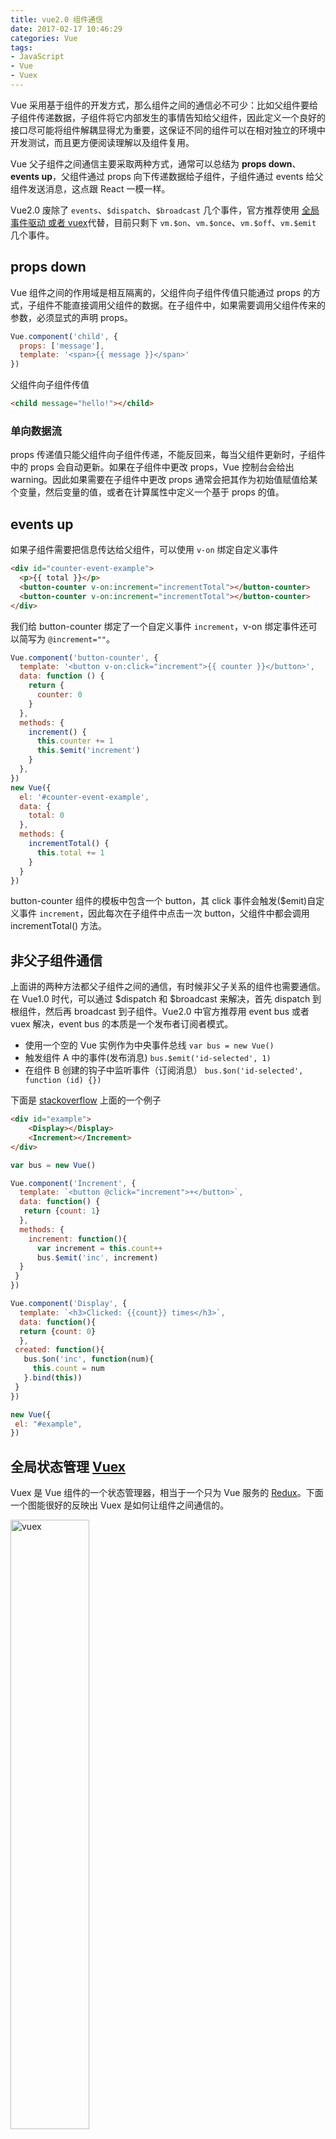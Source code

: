 ```yaml
---
title: vue2.0 组件通信
date: 2017-02-17 10:46:29
categories: Vue
tags: 
- JavaScript
- Vue
- Vuex
---
```


Vue 采用基于组件的开发方式，那么组件之间的通信必不可少：比如父组件要给子组件传递数据，子组件将它内部发生的事情告知给父组件，因此定义一个良好的接口尽可能将组件解耦显得尤为重要，这保证不同的组件可以在相对独立的环境中开发测试，而且更方便阅读理解以及组件复用。

Vue 父子组件之间通信主要采取两种方式，通常可以总结为 **props down**、**events up**，父组件通过 props 向下传递数据给子组件，子组件通过 events 给父组件发送消息，这点跟 React 一模一样。

<!-- more -->
Vue2.0 废除了 `events`、`$dispatch`、`$broadcast` 几个事件，官方推荐使用 [全局事件驱动 或者 vuex](https://github.com/vuejs/vue/issues/2873)代替，目前只剩下 `vm.$on`、`vm.$once`、`vm.$off`、`vm.$emit` 几个事件。

## props down

Vue 组件之间的作用域是相互隔离的，父组件向子组件传值只能通过 props 的方式，子组件不能直接调用父组件的数据。在子组件中，如果需要调用父组件传来的参数，必须显式的声明 props。

```javascript
Vue.component('child', {
  props: ['message'],
  template: '<span>{{ message }}</span>'
})
```
父组件向子组件传值

```html
<child message="hello!"></child>
```
### 单向数据流

props 传递值只能父组件向子组件传递，不能反回来，每当父组件更新时，子组件中的 props 会自动更新。如果在子组件中更改 props，Vue 控制台会给出 warning。因此如果需要在子组件中更改 props 通常会把其作为初始值赋值给某个变量，然后变量的值，或者在计算属性中定义一个基于 props 的值。

## events up

如果子组件需要把信息传达给父组件，可以使用 `v-on` 绑定自定义事件

```html
<div id="counter-event-example">
  <p>{{ total }}</p>
  <button-counter v-on:increment="incrementTotal"></button-counter>
  <button-counter v-on:increment="incrementTotal"></button-counter>
</div>
```
我们给 button-counter 绑定了一个自定义事件 `increment`，v-on 绑定事件还可以简写为 `@increment=""`。

```javascript
Vue.component('button-counter', {
  template: '<button v-on:click="increment">{{ counter }}</button>',
  data: function () {
    return {
      counter: 0
    }
  },
  methods: {
    increment() {
      this.counter += 1
      this.$emit('increment')
    }
  },
})
new Vue({
  el: '#counter-event-example',
  data: {
    total: 0
  },
  methods: {
    incrementTotal() {
      this.total += 1
    }
  }
})
```
button-counter 组件的模板中包含一个 button，其 click 事件会触发($emit)自定义事件 `increment`，因此每次在子组件中点击一次 button，父组件中都会调用 incrementTotal() 方法。

## 非父子组件通信

上面讲的两种方法都父子组件之间的通信，有时候非父子关系的组件也需要通信。在 Vue1.0 时代，可以通过 $dispatch 和 $broadcast 来解决，首先 dispatch 到根组件，然后再 broadcast 到子组件。Vue2.0 中官方推荐用 event bus 或者 vuex 解决，event bus 的本质是一个发布者订阅者模式。

- 使用一个空的 Vue 实例作为中央事件总线
	`var bus = new Vue()`
- 触发组件 A 中的事件(发布消息)
	`bus.$emit('id-selected', 1)`
- 在组件 B 创建的钩子中监听事件（订阅消息）
	`bus.$on('id-selected', function (id) {})`
 
 下面是 [stackoverflow](https://stackoverflow.com/questions/38064054/vue-js-global-event-bus) 上面的一个例子

```html
<div id="example">
    <Display></Display>
    <Increment></Increment>
</div>
```

```javascript
var bus = new Vue()

Vue.component('Increment', {
  template: `<button @click="increment">+</button>`,
  data: function() {
   return {count: 1}
  },
  methods: {
    increment: function(){
      var increment = this.count++
      bus.$emit('inc', increment)
  }
 }
})

Vue.component('Display', {
  template: `<h3>Clicked: {{count}} times</h3>`,
  data: function(){
  return {count: 0}
  },
 created: function(){
   bus.$on('inc', function(num){
     this.count = num
   }.bind(this))
 }
})

new Vue({
 el: "#example",
})
```

## 全局状态管理 [Vuex](https://vuex.vuejs.org)

Vuex 是 Vue 组件的一个状态管理器，相当于一个只为 Vue 服务的 [Redux](http://redux.js.org/)。下面一个图能很好的反映出 Vuex 是如何让组件之间通信的。

<img src="/assets/img/vuex.png" alt="vuex" width="50%">

下面是 Vuex 官网上给出的一个 [计数器的例子](https://jsfiddle.net/n9jmu5v7/341/)

```html
<div id="app">
  <p>{{ count }}</p>
  <p>
    <button @click="increment">+</button>
    <button @click="decrement">-</button>
  </p>
</div>
```

```javascript
const store = new Vuex.Store({
  state: {
    count: 0
  },
  mutations: {
    increment: state => state.count++,
    decrement: state => state.count--
  }
})

const app = new Vue({
  el: '#app',
  computed: {
    count() {
      return store.state.count
    }
  },
  methods: {
    increment() {
      store.commit('increment')
    },
    decrement() {
      store.commit('decrement')
    }
  }
})
```

点击查看效果
{% raw %}
<!DOCTYPE html>
<html lang="en">
<body>
<div id="app">
  <p>{{ count }}</p>
  <p>
    <button @click="increment">+</button>
    <button @click="decrement">-</button>
  </p>
</div>
</body>
<script src="https://unpkg.com/vue/dist/vue.js"></script>
<script src="https://unpkg.com/vuex@2.0.0"></script>
<script type="text/javascript">
const store = new Vuex.Store({
  state: {
    count: 0
  },
  mutations: {
    increment: state => state.count++,
    decrement: state => state.count--
  }
})

const app = new Vue({
  el: '#app',
  computed: {
    count() {
      return store.state.count
    }
  },
  methods: {
    increment() {
      store.commit('increment')
    },
    decrement() {
      store.commit('decrement')
    }
  }
})
</script>
</html>
{% endraw %}

在 Vuex 中，store 是组件状态的一个容器，上面的 store 中定义了一个初始的 state 对象，和两个 mutations 函数。我们可以通过 store.state 来获取状态对象，以及通过 store.commit 方法触发状态变更。要注意的是，我们不能直接更改 store 中的状态，改变 store 中的状态的唯一途径就是显式地提交(commit) mutations。

## 总结

1. 父组件向子组件传递信息使用 props down
2. 子组件向父组件传递信息使用 event up
3. 其它关系类型组件通信使用 global event bus
4. 大型 SPA 组件之间通信使用 Vuex 管理组件状态

如果想要在 vue2 中使用 dispatch 和 broadcast，可以参考 [vue2 组件通信——使用 dispatch 和 broadcast](https://lz5z.com/vue2%E7%BB%84%E4%BB%B6%E9%80%9A%E4%BF%A1-%E4%BD%BF%E7%94%A8dispatch%E5%92%8Cbroadcast/)